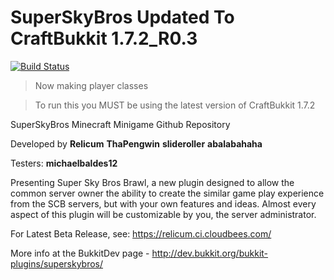 SuperSkyBros Updated To CraftBukkit 1.7.2_R0.3
==============

[![Build Status](https://travis-ci.org/Relicum/SuperSkyBros.png?branch=master)](https://travis-ci.org/Relicum/SuperSkyBros)

<blockquote>Now making player classes</blockquote>

<blockquote>To run this you MUST be using the latest version of CraftBukkit 1.7.2</blockquote>

SuperSkyBros Minecraft Minigame Github Repository

Developed by **Relicum** **ThaPengwin** **slideroller** **abalabahaha**

Testers: **michaelbaldes12**

Presenting Super Sky Bros Brawl, a new plugin designed to allow the common server owner the ability to create the similar game play experience from the SCB servers, but with your own features and ideas. Almost every aspect of this plugin will be customizable by you, the server administrator.

For Latest Beta Release, see: https://relicum.ci.cloudbees.com/

More info at the BukkitDev page - http://dev.bukkit.org/bukkit-plugins/superskybros/

